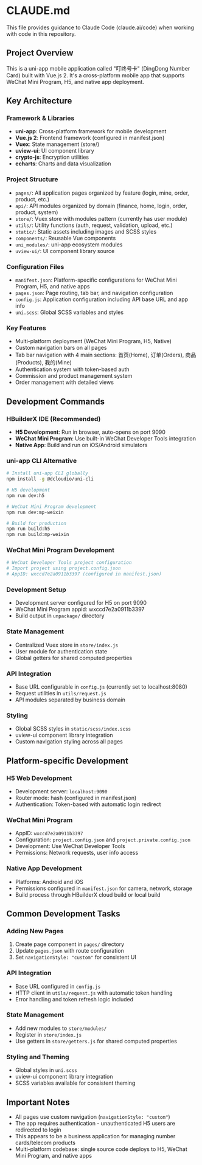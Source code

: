 # CLAUDE.md

This file provides guidance to Claude Code (claude.ai/code) when working with code in this repository.

## Project Overview

This is a uni-app mobile application called "叮咚号卡" (DingDong Number Card) built with Vue.js 2. It's a cross-platform mobile app that supports WeChat Mini Program, H5, and native app deployment.

## Key Architecture

### Framework & Libraries
- **uni-app**: Cross-platform framework for mobile development
- **Vue.js 2**: Frontend framework (configured in manifest.json)
- **Vuex**: State management (store/)
- **uview-ui**: UI component library
- **crypto-js**: Encryption utilities
- **echarts**: Charts and data visualization

### Project Structure
- `pages/`: All application pages organized by feature (login, mine, order, product, etc.)
- `api/`: API modules organized by domain (finance, home, login, order, product, system)
- `store/`: Vuex store with modules pattern (currently has user module)
- `utils/`: Utility functions (auth, request, validation, upload, etc.)
- `static/`: Static assets including images and SCSS styles
- `components/`: Reusable Vue components
- `uni_modules/`: uni-app ecosystem modules
- `uview-ui/`: UI component library source

### Configuration Files
- `manifest.json`: Platform-specific configurations for WeChat Mini Program, H5, and native apps
- `pages.json`: Page routing, tab bar, and navigation configuration
- `config.js`: Application configuration including API base URL and app info
- `uni.scss`: Global SCSS variables and styles

### Key Features
- Multi-platform deployment (WeChat Mini Program, H5, Native)
- Custom navigation bars on all pages
- Tab bar navigation with 4 main sections: 首页(Home), 订单(Orders), 商品(Products), 我的(Mine)
- Authentication system with token-based auth
- Commission and product management system
- Order management with detailed views

## Development Commands

### HBuilderX IDE (Recommended)
- **H5 Development**: Run in browser, auto-opens on port 9090
- **WeChat Mini Program**: Use built-in WeChat Developer Tools integration
- **Native App**: Build and run on iOS/Android simulators

### uni-app CLI Alternative
```bash
# Install uni-app CLI globally
npm install -g @dcloudio/uni-cli

# H5 development
npm run dev:h5

# WeChat Mini Program development
npm run dev:mp-weixin

# Build for production
npm run build:h5
npm run build:mp-weixin
```

### WeChat Mini Program Development
```bash
# WeChat Developer Tools project configuration
# Import project using project.config.json
# AppID: wxccd7e2a0911b3397 (configured in manifest.json)
```

### Development Setup
- Development server configured for H5 on port 9090
- WeChat Mini Program appid: wxccd7e2a0911b3397
- Build output in `unpackage/` directory

### State Management
- Centralized Vuex store in `store/index.js`
- User module for authentication state
- Global getters for shared computed properties

### API Integration
- Base URL configurable in `config.js` (currently set to localhost:8080)
- Request utilities in `utils/request.js`
- API modules separated by business domain

### Styling
- Global SCSS styles in `static/scss/index.scss`
- uview-ui component library integration
- Custom navigation styling across all pages

## Platform-specific Development

### H5 Web Development
- Development server: `localhost:9090`
- Router mode: hash (configured in manifest.json)
- Authentication: Token-based with automatic login redirect

### WeChat Mini Program
- AppID: `wxccd7e2a0911b3397`
- Configuration: `project.config.json` and `project.private.config.json`
- Development: Use WeChat Developer Tools
- Permissions: Network requests, user info access

### Native App Development
- Platforms: Android and iOS
- Permissions configured in `manifest.json` for camera, network, storage
- Build process through HBuilderX cloud build or local build

## Common Development Tasks

### Adding New Pages
1. Create page component in `pages/` directory
2. Update `pages.json` with route configuration
3. Set `navigationStyle: "custom"` for consistent UI

### API Integration
- Base URL configured in `config.js`
- HTTP client in `utils/request.js` with automatic token handling
- Error handling and token refresh logic included

### State Management
- Add new modules to `store/modules/`
- Register in `store/index.js`
- Use getters in `store/getters.js` for shared computed properties

### Styling and Theming
- Global styles in `uni.scss`
- uview-ui component library integration
- SCSS variables available for consistent theming

## Important Notes
- All pages use custom navigation (`navigationStyle: "custom"`)
- The app requires authentication - unauthenticated H5 users are redirected to login
- This appears to be a business application for managing number cards/telecom products
- Multi-platform codebase: single source code deploys to H5, WeChat Mini Program, and native apps